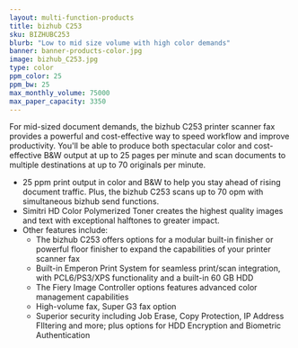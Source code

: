 ```yaml
---
layout: multi-function-products
title: bizhub C253
sku: BIZHUBC253
blurb: "Low to mid size volume with high color demands"
banner: banner-products-color.jpg
image: bizhub_C253.jpg
type: color
ppm_color: 25
ppm_bw: 25
max_monthly_volume: 75000
max_paper_capacity: 3350
---
```


For mid-sized document demands, the bizhub C253 printer scanner fax provides a powerful and cost-effective way to speed workflow and improve productivity. You'll be able to produce both spectacular color and cost-effective B&W output at up to 25 pages per minute and scan documents to multiple destinations at up to 70 originals per minute.

* 25 ppm print output in color and B&W to help you stay ahead of rising document traffic. Plus, the bizhub C253 scans up to 70 opm with simultaneous bizhub send functions.  
* Simitri HD Color Polymerized Toner creates the highest quality images and text with exceptional halftones to greater impact.  
* Other features include:  
    * The bizhub C253 offers options for a modular built-in finisher or powerful floor finisher to expand the capabilities of your printer scanner fax  
    * Built-in Emperon Print System for seamless print/scan integration, with PCL6/PS3/XPS functionality and a built-in 60 GB HDD  
    * The Fiery Image Controller options features advanced color management capabilities  
    * High-volume fax, Super G3 fax option  
    * Superior security including Job Erase, Copy Protection, IP Address FIltering and more; plus options for HDD Encryption and Biometric Authentication
